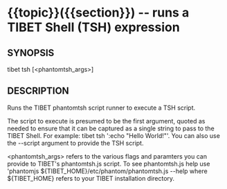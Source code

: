 {{topic}}({{section}}) -- runs a TIBET Shell (TSH) expression
=============================================

## SYNOPSIS

tibet tsh <command> [<phantomtsh_args>]

## DESCRIPTION

Runs the TIBET phantomtsh script runner to execute a TSH script.

The script to execute is presumed to be the first argument, quoted as
needed to ensure that it can be captured as a single string to pass to
the TIBET Shell. For example: tibet tsh ':echo "Hello World!"'.
You can also use the --script argument to provide the TSH script.

<phantomtsh\_args> refers to the various flags and paramters you can
provide to TIBET's phantomtsh.js script. To see phantomtsh.js help
use 'phantomjs ${TIBET\_HOME}/etc/phantom/phantomtsh.js --help
where ${TIBET\_HOME} refers to your TIBET installation directory.

